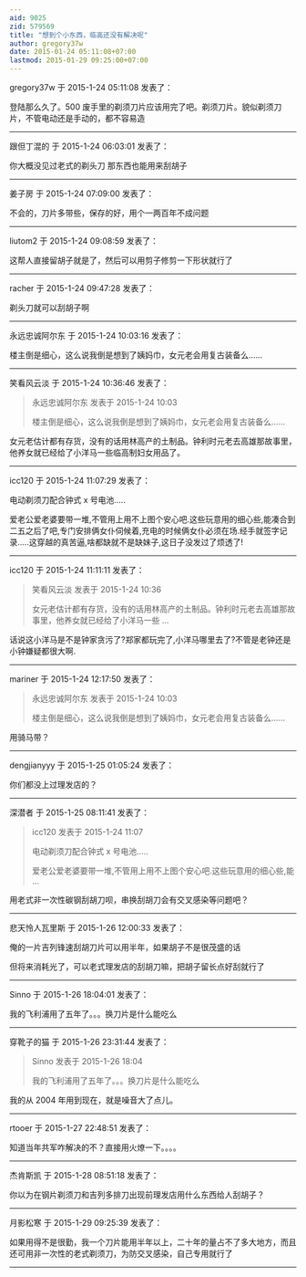 ```yaml
---
aid: 9025
zid: 579569
title: "想到个小东西，临高还没有解决呢"
author: gregory37w
date: 2015-01-24 05:11:08+07:00
lastmod: 2015-01-29 09:25:00+07:00
---
```


gregory37w 于 2015-1-24 05:11:08 发表了：

登陆那么久了。500 废手里的剃须刀片应该用完了吧。剃须刀片。貌似剃须刀片，不管电动还是手动的，都不容易造

---

跟但丁混的 于 2015-1-24 06:03:01 发表了：

你大概没见过老式的剃头刀 那东西也能用来刮胡子

---

姜子房 于 2015-1-24 07:09:00 发表了：

不会的，刀片多带些，保存的好，用个一两百年不成问题

---

liutom2 于 2015-1-24 09:08:59 发表了：

这帮人直接留胡子就是了，然后可以用剪子修剪一下形状就行了

---

racher 于 2015-1-24 09:47:28 发表了：

剃头刀就可以刮胡子啊

---

永远忠诚阿尔东 于 2015-1-24 10:03:16 发表了：

楼主倒是细心，这么说我倒是想到了姨妈巾，女元老会用复古装备么……

---

笑看风云淡 于 2015-1-24 10:36:46 发表了：

> 永远忠诚阿尔东 发表于 2015-1-24 10:03
>
> 楼主倒是细心，这么说我倒是想到了姨妈巾，女元老会用复古装备么……

女元老估计都有存货，没有的话用林高产的土制品。钟利时元老去高雄那故事里，他养女就已经给了小洋马一些临高制妇女用品了。

---

icc120 于 2015-1-24 11:07:29 发表了：

电动剃须刀配合钟式 x 号电池.....

爱老公爱老婆要带一堆,不管用上用不上图个安心吧.这些玩意用的细心些,能凑合到二五之后了吧,专门安排俩女仆伺候着,充电的时候俩女仆必须在场.经手就签字记录.....这穿越的真苦逼,啥都缺就不是缺妹子,这日子没发过了烦透了!

---

icc120 于 2015-1-24 11:11:11 发表了：

> 笑看风云淡 发表于 2015-1-24 10:36
>
> 女元老估计都有存货，没有的话用林高产的土制品。钟利时元老去高雄那故事里，他养女就已经给了小洋马一些 ...

话说这小洋马是不是钟家贪污了?郑家都玩完了,小洋马哪里去了?不管是老钟还是小钟嫌疑都很大啊.

---

mariner 于 2015-1-24 12:17:50 发表了：

> 永远忠诚阿尔东 发表于 2015-1-24 10:03
>
> 楼主倒是细心，这么说我倒是想到了姨妈巾，女元老会用复古装备么……

用骑马带？

---

dengjianyyy 于 2015-1-25 01:05:24 发表了：

你们都没上过理发店的？

---

深潜者 于 2015-1-25 08:11:41 发表了：

> icc120 发表于 2015-1-24 11:07
>
> 电动剃须刀配合钟式 x 号电池.....
>
> 爱老公爱老婆要带一堆,不管用上用不上图个安心吧.这些玩意用的细心些,能 ...

用老式非一次性碳钢刮胡刀呗，串换刮胡刀会有交叉感染等问题吧？

---

悲天怜人瓦里斯 于 2015-1-26 12:00:33 发表了：

俺的一片吉列锋速刮胡刀片可以用半年，如果胡子不是很茂盛的话

但将来消耗光了，可以老式理发店的刮胡刀嘛，把胡子留长点好刮就行了

---

Sinno 于 2015-1-26 18:04:01 发表了：

我的飞利浦用了五年了。。。换刀片是什么能吃么

---

穿靴子的猫 于 2015-1-26 23:31:44 发表了：

> Sinno 发表于 2015-1-26 18:04
>
> 我的飞利浦用了五年了。。。换刀片是什么能吃么

我的从 2004 年用到现在，就是噪音大了点儿。

---

rtooer 于 2015-1-27 22:48:51 发表了：

知道当年共军咋解决的不？直接用火燎一下。。。。

---

杰肯斯凯 于 2015-1-28 08:51:18 发表了：

你以为在钢片剃须刀和吉列多排刀出现前理发店用什么东西给人刮胡子？

---

月影松寒 于 2015-1-29 09:25:39 发表了：

如果用得不是很勤，我一个刀片能用半年以上，二十年的量占不了多大地方，而且还可用非一次性的老式剃须刀，为防交叉感染，自己专用就行了

---
